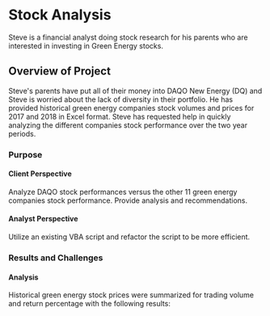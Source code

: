 # Stock Analysis
Steve is a financial analyst doing stock research for his parents who are interested in investing in Green Energy stocks. 

## Overview of Project
Steve's parents have put all of their money into DAQO New Energy (DQ) and Steve is worried about the lack of diversity in their portfolio. He has provided historical green energy companies stock volumes and prices for 2017 and 2018 in Excel format. Steve has requested help in quickly analyzing the different companies stock performance over the two year periods.

### Purpose
#### Client Perspective
Analyze DAQO stock performances versus the other 11 green energy companies stock performance. Provide analysis and recommendations.

#### Analyst Perspective
Utilize an existing VBA script and refactor the script to be more efficient. 

### Results and Challenges
#### Analysis
Historical green energy stock prices were summarized for trading volume and return percentage with the following results:

